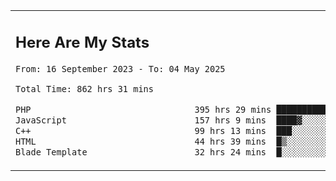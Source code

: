 <table border="0">
 <tr>
  <td>
      <h2>Here Are My Stats</h2>
 <!--START_SECTION:waka-->

```txt
From: 16 September 2023 - To: 04 May 2025

Total Time: 862 hrs 31 mins

PHP                                395 hrs 29 mins ███████████▒░░░░░░░░░░░░░   45.30 %
JavaScript                         157 hrs 9 mins  ████▓░░░░░░░░░░░░░░░░░░░░   18.00 %
C++                                99 hrs 13 mins  ███░░░░░░░░░░░░░░░░░░░░░░   11.36 %
HTML                               44 hrs 39 mins  █▒░░░░░░░░░░░░░░░░░░░░░░░   05.12 %
Blade Template                     32 hrs 24 mins  █░░░░░░░░░░░░░░░░░░░░░░░░   03.71 %
```

<!--END_SECTION:waka-->
  </td>
    <td>
   <div align="start">
        <a href="https://open.spotify.com/user/dxso20he52f5d4ti73duavf95">
        <img width="200px" src="https://spotify-github-profile.kittinanx.com/api/view.svg?uid=dxso20he52f5d4ti73duavf95&cover_image=true&theme=default&show_offline=false&background_color=121212&interchange=false" alt="Spotify Now Playing">
    </a>
</div> 

  </td>
 </tr>

</table>





